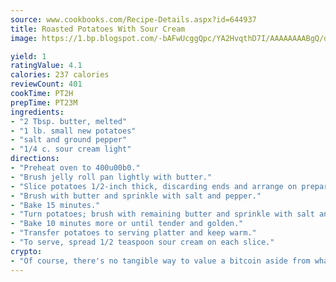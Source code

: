 ```yaml
---
source: www.cookbooks.com/Recipe-Details.aspx?id=644937
title: Roasted Potatoes With Sour Cream
image: https://1.bp.blogspot.com/-bAFwUcggQpc/YA2HvqthD7I/AAAAAAAABgQ/dGGityjUeSk5WIgvhJroHVt7XYoXF2qygCLcBGAsYHQ/s320/10.png

yield: 1
ratingValue: 4.1
calories: 237 calories
reviewCount: 401
cookTime: PT2H
prepTime: PT23M
ingredients:
- "2 Tbsp. butter, melted"
- "1 lb. small new potatoes"
- "salt and ground pepper"
- "1/4 c. sour cream light"
directions:
- "Preheat oven to 400u00b0."
- "Brush jelly roll pan lightly with butter."
- "Slice potatoes 1/2-inch thick, discarding ends and arrange on prepared pan."
- "Brush with butter and sprinkle with salt and pepper."
- "Bake 15 minutes."
- "Turn potatoes; brush with remaining butter and sprinkle with salt and pepper."
- "Bake 10 minutes more or until tender and golden."
- "Transfer potatoes to serving platter and keep warm."
- "To serve, spread 1/2 teaspoon sour cream on each slice."
crypto:
- "Of course, there's no tangible way to value a bitcoin aside from what someone else believes it is worth."
---
```

